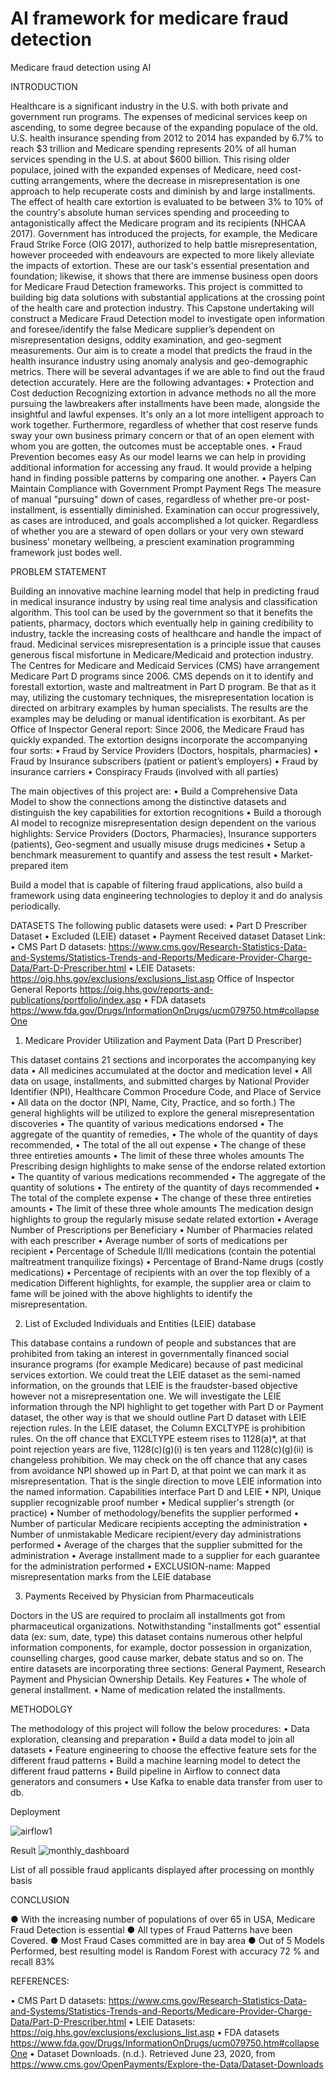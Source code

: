 # AI framework for medicare fraud detection
Medicare fraud detection using AI

INTRODUCTION

Healthcare is a significant industry in the U.S. with both private and government run programs. The expenses of medicinal services keep on ascending, to some degree because of the expanding populace of the old. U.S. health insurance spending from 2012 to 2014 has expanded by 6.7% to reach $3 trillion and Medicare spending represents 20% of all human services spending in the U.S. at about $600 billion. This rising older populace, joined with the expanded expenses of Medicare, need cost-cutting arrangements, where the decrease in misrepresentation is one approach to help recuperate costs and diminish by and large installments. The effect of health care extortion is evaluated to be between 3% to 10% of the country's absolute human services spending and proceeding to antagonistically affect the Medicare program and its recipients (NHCAA 2017). Government has introduced the projects, for example, the Medicare Fraud Strike Force (OIG 2017), authorized to help battle misrepresentation, however proceeded with endeavours are expected to more likely alleviate the impacts of extortion. These are our task's essential presentation and foundation; likewise, it shows that there are immense business open doors for Medicare Fraud Detection frameworks. This project is committed to building big data solutions with substantial applications at the crossing point of the health care and protection industry. This Capstone undertaking will construct a Medicare Fraud Detection model to investigate open information and foresee/identify the false Medicare supplier’s dependent on misrepresentation designs, oddity examination, and geo-segment measurements. Our aim is to create a model that predicts the fraud in the health insurance industry using anomaly analysis and geo-demographic metrics. There will be several advantages if we are able to find out the fraud detection accurately. Here are the following advantages: • Protection and Cost deduction Recognizing extortion in advance methods no all the more pursuing the lawbreakers after installments have been made, alongside the insightful and lawful expenses. It's only an a lot more intelligent approach to work together. Furthermore, regardless of whether that cost reserve funds sway your own business primary concern or that of an open element with whom you are gotten, the outcomes must be acceptable ones. • Fraud Prevention becomes easy As our model learns we can help in providing additional information for accessing any fraud. It would provide a helping hand in finding possible patterns by comparing one another. • Payers Can Maintain Compliance with Government Prompt Payment Regs The measure of manual "pursuing" down of cases, regardless of whether pre-or post-installment, is essentially diminished. Examination can occur progressively, as cases are introduced, and goals accomplished a lot quicker. Regardless of whether you are a steward of open dollars or your very own steward business' monetary wellbeing, a prescient examination programming framework just bodes well.

PROBLEM STATEMENT

Building an innovative machine learning model that help in predicting fraud in medical insurance industry by using real time analysis and classification algorithm. This tool can be used by the government so that it benefits the patients, pharmacy, doctors which eventually help in gaining credibility to industry, tackle the increasing costs of healthcare and handle the impact of fraud. Medicinal services misrepresentation is a principle issue that causes generous fiscal misfortune in Medicare/Medicaid and protection industry. The Centres for Medicare and Medicaid Services (CMS) have arrangement Medicare Part D programs since 2006. CMS depends on it to identify and forestall extortion, waste and maltreatment in Part D program. Be that as it may, utilizing the customary techniques, the misrepresentation location is directed on arbitrary examples by human specialists. The results are the examples may be deluding or manual identification is exorbitant. As per Office of Inspector General report: Since 2006, the Medicare Fraud has quickly expanded. The extortion designs incorporate the accompanying four sorts: • Fraud by Service Providers (Doctors, hospitals, pharmacies) • Fraud by Insurance subscribers (patient or patient’s employers) • Fraud by insurance carriers • Conspiracy Frauds (involved with all parties)

The main objectives of this project are: • Build a Comprehensive Data Model to show the connections among the distinctive datasets and distinguish the key capabilities for extortion recognitions • Build a thorough AI model to recognize misrepresentation design dependent on the various highlights: Service Providers (Doctors, Pharmacies), Insurance supporters (patients), Geo-segment and usually misuse drugs medicines • Setup a benchmark measurement to quantify and assess the test result • Market-prepared item

Build a model that is capable of filtering fraud applications, also build a framework using data engineering technologies to deploy it and do analysis periodically.

DATASETS The following public datasets were used: • Part D Prescriber Dataset • Excluded (LEIE) dataset • Payment Received dataset Dataset Link: • CMS Part D datasets: https://www.cms.gov/Research-Statistics-Data-and-Systems/Statistics-Trends-and-Reports/Medicare-Provider-Charge-Data/Part-D-Prescriber.html • LEIE Datasets: https://oig.hhs.gov/exclusions/exclusions_list.asp Office of Inspector General Reports https://oig.hhs.gov/reports-and-publications/portfolio/index.asp • FDA datasets https://www.fda.gov/Drugs/InformationOnDrugs/ucm079750.htm#collapseOne

1. Medicare Provider Utilization and Payment Data (Part D Prescriber)

This dataset contains 21 sections and incorporates the accompanying key data • All medicines accumulated at the doctor and medication level • All data on usage, installments, and submitted charges by National Provider Identifier (NPI), Healthcare Common Procedure Code, and Place of Service • All data on the doctor (NPI, Name, City, Practice, and so forth.) The general highlights will be utilized to explore the general misrepresentation discoveries • The quantity of various medications endorsed • The aggregate of the quantity of remedies, • The whole of the quantity of days recommended, • The total of the all out expense • The change of these three entireties amounts • The limit of these three wholes amounts The Prescribing design highlights to make sense of the endorse related extortion • The quantity of various medications recommended • The aggregate of the quantity of solutions • The entirety of the quantity of days recommended • The total of the complete expense • The change of these three entireties amounts • The limit of these three whole amounts The medication design highlights to group the regularly misuse sedate related extortion • Average Number of Prescriptions per Beneficiary • Number of Pharmacies related with each prescriber • Average number of sorts of medications per recipient • Percentage of Schedule II/III medications (contain the potential maltreatment tranquilize fixings) • Percentage of Brand-Name drugs (costly medications) • Percentage of recipients with an over the top flexibly of a medication Different highlights, for example, the supplier area or claim to fame will be joined with the above highlights to identify the misrepresentation.

2. List of Excluded Individuals and Entities (LEIE) database

This database contains a rundown of people and substances that are prohibited from taking an interest in governmentally financed social insurance programs (for example Medicare) because of past medicinal services extortion. We could treat the LEIE dataset as the semi-named information, on the grounds that LEIE is the fraudster-based objective however not a misrepresentation one. We will investigate the LEIE information through the NPI highlight to get together with Part D or Payment dataset, the other way is that we should outline Part D dataset with LEIE rejection rules. In the LEIE dataset, the Column EXCLTYPE is prohibition rules. On the off chance that EXCLTYPE esteem rises to 1128(a)*, at that point rejection years are five, 1128(c)(g)(i) is ten years and 1128(c)(g)(ii) is changeless prohibition. We may check on the off chance that any cases from avoidance NPI showed up in Part D, at that point we can mark it as misrepresentation. That is the single direction to move LEIE information into the named information. Capabilities interface Part D and LEIE • NPI, Unique supplier recognizable proof number • Medical supplier's strength (or practice) • Number of methodology/benefits the supplier performed • Number of particular Medicare recipients accepting the administration • Number of unmistakable Medicare recipient/every day administrations performed • Average of the charges that the supplier submitted for the administration • Average installment made to a supplier for each guarantee for the administration performed • EXCLUSION-name: Mapped misrepresentation marks from the LEIE database

3. Payments Received by Physician from Pharmaceuticals

Doctors in the US are required to proclaim all installments got from pharmaceutical organizations. Notwithstanding "installments got" essential data (ex: sum, date, type) this dataset contains numerous other helpful information components, for example, doctor possession in organization, counselling charges, good cause marker, debate status and so on. The entire datasets are incorporating three sections: General Payment, Research Payment and Physician Ownership Details. Key Features • The whole of general installment. • Name of medication related the installments.

METHODOLGY

The methodology of this project will follow the below procedures: • Data exploration, cleansing and preparation • Build a data model to join all datasets • Feature engineering to choose the effective feature sets for the different fraud patterns • Build a machine learning model to detect the different fraud patterns • Build pipeline in Airflow to connect data generators and consumers • Use Kafka to enable data transfer from user to db.


Deployment

![airflow1](https://github.com/kiransalunke94/MEDICARE-FRAUD-DETECTION-AI/assets/120722467/d4fa5f53-315c-497f-934f-64ac5be12e48)

Result
![monthly_dashboard](https://github.com/kiransalunke94/MEDICARE-FRAUD-DETECTION-AI/assets/120722467/38e16e87-cc79-4df9-92e4-cef382a593ac)

List of all possible fraud applicants displayed after processing on monthly basis

CONCLUSION

● With the increasing number of populations of over 65 in USA, Medicare Fraud Detection is essential ● All types of Fraud Patterns have been Covered. ● Most Fraud Cases committed are in bay area ● Out of 5 Models Performed, best resulting model is Random Forest with accuracy 72 % and recall 83%

REFERENCES:

• CMS Part D datasets: https://www.cms.gov/Research-Statistics-Data-and-Systems/Statistics-Trends-and-Reports/Medicare-Provider-Charge-Data/Part-D-Prescriber.html • LEIE Datasets: https://oig.hhs.gov/exclusions/exclusions_list.asp • FDA datasets https://www.fda.gov/Drugs/InformationOnDrugs/ucm079750.htm#collapseOne • Dataset Downloads. (n.d.). Retrieved June 23, 2020, from https://www.cms.gov/OpenPayments/Explore-the-Data/Dataset-Downloads
